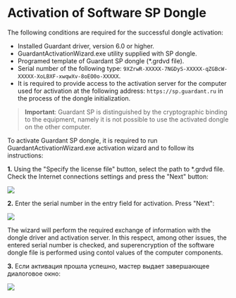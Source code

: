 # Activation of Software SP Dongle

The following conditions are required for the successful dongle activation:

* Installed Guardant driver, version 6.0 or higher.
* GuardantActivationWizard.exe utility supplied with SP dongle.
* Programed template of Guardant SP dongle (*.grdvd file).
* Serial number of the following type: `9XZrwR-XXXXX-7NGDyS-XXXXX-qZGBcW-XXXXX-XoLBXF-xwqwXv-8oEO0o-XXXXX`.
* It is required to provide access to the activation server for the computer used for activation at the following address: `https://sp.guardant.ru` in the process of the dongle initialization.

> **Important**: Guardant SP is distinguished by the cryptographic binding to the equipment, namely it is not possible to use the activated dongle on the other computer.

To activate Guardant SP dongle, it is required to run GuardantActivationWizard.exe  activation wizard and to follow its instructions:

**1.** Using the "Specify the license file" button, select the path to *.grdvd file. Check the Internet connections settings and press the "Next" button:

![](../images/guardant-sp-activate-1.png)

**2.** Enter the serial number in the entry field for activation. Press "Next":

![](../images/guardant-sp-activate-2.png)

The wizard will perform the required exchange of information with the dongle driver and activation server. In this respect, among other issues, the entered serial number is checked, and superencryption of the software dongle file is performed using contol values of the computer components.

**3.** Если активация прошла успешно, мастер выдает завершающее диалоговое окно:

![](../images/guardant-sp-activate-3.png)